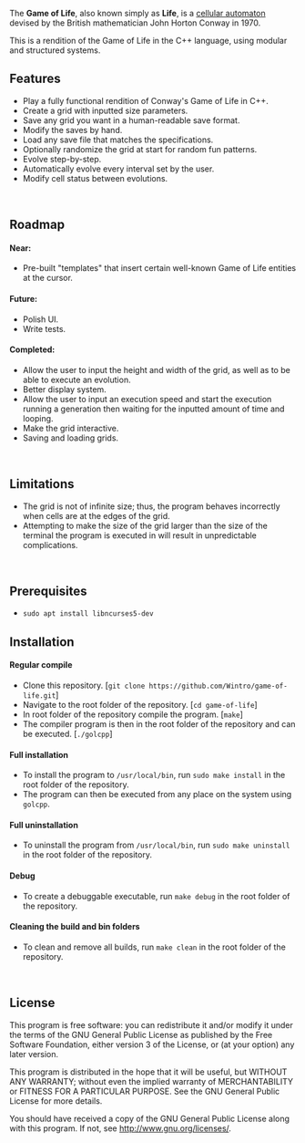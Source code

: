 The **Game of Life**, also known simply as **Life**, is a [cellular automaton](https://en.wikipedia.org/wiki/Cellular_automaton) devised by the British mathematician John Horton Conway in 1970.

This is a rendition of the Game of Life in the C++ language, using modular and structured systems.


## Features ##
 * Play a fully functional rendition of Conway's Game of Life in C++.
 * Create a grid with inputted size parameters.
 * Save any grid you want in a human-readable save format.
 * Modify the saves by hand.
 * Load any save file that matches the specifications.
 * Optionally randomize the grid at start for random fun patterns.
 * Evolve step-by-step.
 * Automatically evolve every interval set by the user.
 * Modify cell status between evolutions.


<br>


## Roadmap ##

#### Near: ####
* Pre-built "templates" that insert certain well-known Game of Life entities at the cursor.

#### Future: ####
* Polish UI.
* Write tests.

#### Completed: ####
* Allow the user to input the height and width of the grid, as well as to be able to execute an evolution.
* Better display system.
* Allow the user to input an execution speed and start the execution running a generation then waiting for the inputted amount of time and looping.
* Make the grid interactive.
* Saving and loading grids.


<br>


## Limitations ##
 * The grid is not of infinite size; thus, the program behaves incorrectly when cells are at the edges of the grid.
 * Attempting to make the size of the grid larger than the size of the terminal the program is executed in will result in unpredictable complications.


<br>


## Prerequisites ##
* `sudo apt install libncurses5-dev`


## Installation ##
#### Regular compile ####
* Clone this repository. [`git clone https://github.com/Wintro/game-of-life.git`]
* Navigate to the root folder of the repository. [`cd game-of-life`]
* In root folder of the repository compile the program. [`make`]
* The compiler program is then in the root folder of the repository and can be executed. [`./golcpp`]

#### Full installation ####
* To install the program to `/usr/local/bin`, run `sudo make install` in the root folder of the repository.
* The program can then be executed from any place on the system using `golcpp`.

#### Full uninstallation ####
* To uninstall the program from `/usr/local/bin`, run `sudo make uninstall` in the root folder of the repository.

#### Debug ####
* To create a debuggable executable, run `make debug` in the root folder of the repository.

#### Cleaning the build and bin folders ####
* To clean and remove all builds, run `make clean` in the root folder of the repository.


<br>


## License ##
This program is free software: you can redistribute it and/or modify
it under the terms of the GNU General Public License as published by
the Free Software Foundation, either version 3 of the License, or
(at your option) any later version.

This program is distributed in the hope that it will be useful,
but WITHOUT ANY WARRANTY; without even the implied warranty of
MERCHANTABILITY or FITNESS FOR A PARTICULAR PURPOSE.  See the
GNU General Public License for more details.

You should have received a copy of the GNU General Public License
along with this program.  If not, see <http://www.gnu.org/licenses/>.
